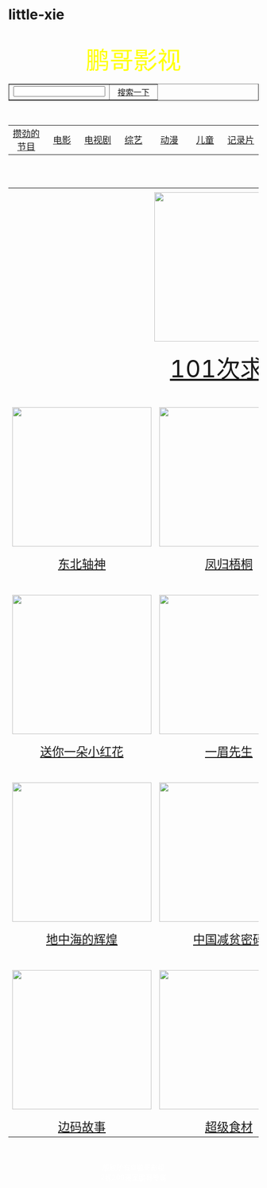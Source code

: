 # little-xie
<!doctype html5>
<html>


<head>
<meta charset=utf-8>
<title>鹏哥影视</title>
<link href="通用.css" rel="stylesheet" type="text/css">
</head>

<body>

<div class=body>
<br>
<center><font color=yellow size=+100>鹏哥影视</font></center>
<table align=center cellspacing=0 cellpadding=0 border=1>
<tr>
<td><input type="text" value="" width="400" height="39" /></td>
<td width=80 align=center><font color=#ffffff><a href=你妈.html>搜索一下</a></font></td>
</table>
<br />
<table width=800 align=center cellspacing=0 cellpadding=0>
  <tr align=center>
  <td width="135" ><font color=#ffffff size=+1><a href="攒劲.html">攒劲的节目</a></font></td>
  <td width="135" ><font color=#ffffff size=+1><a href="没得.html">电影</a></font></td>
  <td width="135" ><font color=#ffffff size=+1><a href="没得.html">电视剧</a></font></td>
  <td width="135" ><font color=#ffffff size=+1><a href="没得.html">综艺</a></font></td>
  <td width="135" ><font color=#ffffff size=+1><a href="没得.html">动漫</a></font></td>
  <td width="135" ><font color=#ffffff size=+1><a href="没得.html">儿童</a></font></td>
  <td width="135" ><font color=#ffffff size=+1><a href="没得.html">记录片</a></font></td>
</table>
<br>
<br>
<table width=900 align=center cellspacing=0 cellpadding=0>
<tr>
  <td align=center>
<tr>
        <td colspan="3" align=center><a href="没得.html"><img src="pic/101次求婚.jfif" width="300" /></a></td>
<tr height=10>
<tr>
          <td colspan="3" align=center><font color=#ffffff size=+4><a href="没得.html">101次求婚</a></font></td>
<tr height=40>
<tr>
          <td width="270"><a href="没得.html"><img src=pic/东北轴神.jfif width="280"></a></td>
          <td width="270"><a href="没得.html"><img src=pic/凤归梧桐.jfif width=280></a></td>
          <td width="281" ><a href="没得.html"><img src="pic/呼吸.jpg" width=280></a></td>
<tr height=10>
<tr>
              <td width="270" align=center ><font color=#ffffff size=+2><a href="没得.html">东北轴神</a></font></td>
              <td width="270" align=center><font color=#ffffff size=+2><a href="没得.html">凤归梧桐</a></font></td>
              <td width="281" align=center><font color=#ffffff size=+2><a href="没得.html">呼吸</a></font></td>
 <tr height=40>
<tr>
          <td width="270"><a href="没得.html"><img src=pic/送你一朵小红花.jfif width="280"></a></td>
          <td width="270"><a href="没得.html"><img src=pic/一眉先生.jfif width=280></a></td>
          <td width="281" ><a href="没得.html"><img src="pic/隐形人.jfif" width=270></a></td>
<tr height=10>
<tr>
              <td width="270" align=center ><font color=#ffffff size=+2><a href="没得.html">送你一朵小红花</a></font></td>
              <td width="270" align=center><font color=#ffffff size=+2><a href="没得.html">一眉先生</a></font></td>
              <td width="281" align=center><font color=#ffffff size=+2><a href="没得.html">隐形人</a></font></td> 
<tr height=40>
<tr>
<td width="270" align=center><a href="没得.html"><img src=pic/地中海的辉煌.jfif height="280"></a></td>
<td width="270" align=center><a href="没得.html"><img src=pic/中国减贫密码.jfif height="280"></a></td>
<Td width="270" align=center><a href="没得.html"><img src=pic/复工.jfif height="280"></a></Td>
<tr height=10>
<tr >
              <td width="270" align=center ><font color=#ffffff size=+2><a href="没得.html">地中海的辉煌</a></font></td>
              <td width="270" align=center><font color=#ffffff size=+2><a href="没得.html">中国减贫密码</a></font></td>
              <td width="281" align=center><font color=#ffffff size=+2><a href="没得.html">复工</a></font></td>
<tr height=40>
<tr>
<td width="270" align=center><a href="没得.html"><img src=pic/边码故事.jfif height="280"></a></td>
<td width="270" align=center><a href="没得.html"><img src=pic/超级食材.jfif height="280"></a></td>
<Td width="270" align=center><a href="没得.html"><img src=pic/宠物一千零一夜.jfif height="280"></a></Td>
<tr height=10>
<tr >
              <td width="270" align=center ><font color=#ffffff size=+2><a href="没得.html">边码故事	</a></font></td>
              <td width="270" align=center><font color=#ffffff size=+2><a href="没得.html">超级食材</a></font></td>
              <td width="281" align=center><font color=#ffffff size=+2><a href="没得.html">宠物一千零一夜</a></font></td>          
</table>
</div>
<div class=xm>
<br />
<br />	
<center><font color=#FFFFFF>版权所有&copy;鹏哥影视<br>2栋209寝室鹏哥专属</font></center>
</div>

</body>
</html>
